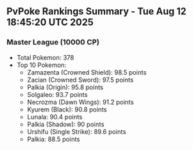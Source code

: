 ## PvPoke Rankings Summary - Tue Aug 12 18:45:20 UTC 2025

### Master League (10000 CP)
- Total Pokemon: 378
- Top 10 Pokemon:
  - Zamazenta (Crowned Shield): 98.5 points
  - Zacian (Crowned Sword): 97.5 points
  - Palkia (Origin): 95.8 points
  - Solgaleo: 93.7 points
  - Necrozma (Dawn Wings): 91.2 points
  - Kyurem (Black): 90.8 points
  - Lunala: 90.4 points
  - Palkia (Shadow): 90 points
  - Urshifu (Single Strike): 89.6 points
  - Palkia: 88.5 points

